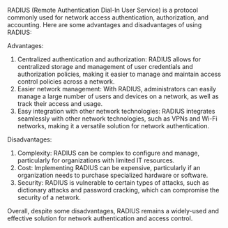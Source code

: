 RADIUS (Remote Authentication Dial-In User Service) is a protocol commonly used for network access authentication, authorization, and accounting. Here are some advantages and disadvantages of using RADIUS:

Advantages: 
1. Centralized authentication and authorization: RADIUS allows for centralized storage and management of user credentials and authorization policies, making it easier to manage and maintain access control policies across a network.
2. Easier network management: With RADIUS, administrators can easily manage a large number of users and devices on a network, as well as track their access and usage.
3. Easy integration with other network technologies: RADIUS integrates seamlessly with other network technologies, such as VPNs and Wi-Fi networks, making it a versatile solution for network authentication.

Disadvantages:
1. Complexity: RADIUS can be complex to configure and manage, particularly for organizations with limited IT resources.
2. Cost: Implementing RADIUS can be expensive, particularly if an organization needs to purchase specialized hardware or software.
3. Security: RADIUS is vulnerable to certain types of attacks, such as dictionary attacks and password cracking, which can compromise the security of a network. 

Overall, despite some disadvantages, RADIUS remains a widely-used and effective solution for network authentication and access control.
